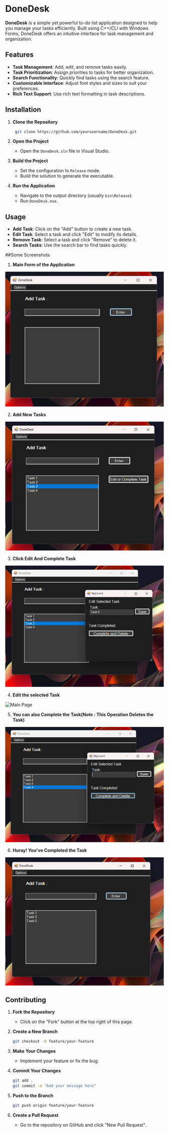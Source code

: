 # DoneDesk

**DoneDesk** is a simple yet powerful to-do list application designed to help you manage your tasks efficiently. Built using C++/CLI with Windows Forms, DoneDesk offers an intuitive interface for task management and organization.

## Features

- **Task Management**: Add, edit, and remove tasks easily.
- **Task Prioritization**: Assign priorities to tasks for better organization.
- **Search Functionality**: Quickly find tasks using the search feature.
- **Customizable Interface**: Adjust font styles and sizes to suit your preferences.
- **Rich Text Support**: Use rich text formatting in task descriptions.

## Installation

1. **Clone the Repository**

   ```bash
    git clone https://github.com/yourusername/DoneDesk.git
   ```

 2. **Open the Project**

    - Open the `DoneDesk.sln` file in Visual Studio.
 3. **Build the Project**

    - Set the configuration to `Release` mode.
    - Build the solution to generate the executable.

 4. **Run the Application**

    - Navigate to the output directory (usually `bin\Release`).
    - Run `DoneDesk.exe`.

 ## Usage

 - **Add Task**: Click on the "Add" button to create a new task.
 - **Edit Task**: Select a task and click "Edit" to modify its details.
 - **Remove Task**: Select a task and click "Remove" to delete it.
 - **Search Tasks**: Use the search bar to find tasks quickly.

 ##Some Screenshots

1. **Main Form of the Application**

 ![Main Page](Sample_Images/Main_Page.png)

2. **Add New Tasks**

 ![Main Page](Sample_Images/Add_Tasks.png)

3. **Click Edit And Complete Task**

 ![Main Page](Sample_Images/Pop_Up.png)

4. **Edit the selected Task**

 ![Main Page](Sample_Images/Edit_Task.png)

5. **You can also Complete the Task(Note : This Operation Deletes the Task)**

 ![Main Page](Sample_Images/Complete_Task.png)
 
 6. **Huray! You've Completed the Task**

 ![Main Page](Sample_Images/Final_Screen.png)
 ## Contributing

 1. **Fork the Repository**

    - Click on the "Fork" button at the top right of this page.

 2. **Create a New Branch**

    ```bash
    git checkout -b feature/your-feature
    ```

 3. **Make Your Changes**

    - Implement your feature or fix the bug.

 4. **Commit Your Changes**

    ```bash
    git add .
    git commit -m "Add your message here"
    ```

 5. **Push to the Branch**

    ```bash
    git push origin feature/your-feature
    ```

 6. **Create a Pull Request**

    - Go to the repository on GitHub and click "New Pull Request".

